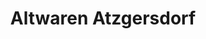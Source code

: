 ---
title: "Altwaren Atzgersdorf"
url: /wien/altwaren-atzgersdorf-breitenfurter-strasse/
shop: Gebrauchtwaren
---